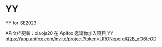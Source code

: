 # YY
YY for SE2023



API文档更新：xiaojs20 在 Apifox 邀请你加入项目 YY https://app.apifox.com/invite/project?token=URONepelqIQ2B_qO6fcOD
